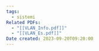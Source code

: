 ```yaml
---
tags:
  - sistemi
Related PDFs:
  - "[[VLAN_Info.pdf]]"
  - "[[VLAN_Es.pdf]]"
Date created: 2023-09-20T09:20:00
---
```


